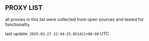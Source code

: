 ## PROXY LIST

all proxies in this list were collected from open sources and tested for functionality

last update: `2025-03-27 22:44:25.051421+00:00` UTC